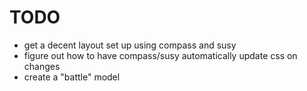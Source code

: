 # TODO

* get a decent layout set up using compass and susy
* figure out how to have compass/susy automatically update css on changes
* create a "battle" model